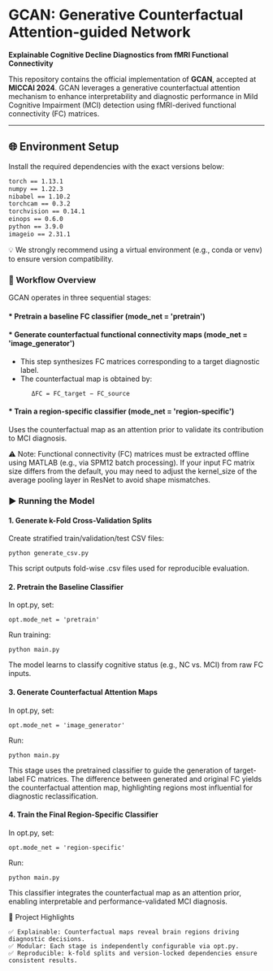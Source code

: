 # GCAN: Generative Counterfactual Attention-guided Network  
**Explainable Cognitive Decline Diagnostics from fMRI Functional Connectivity**  

This repository contains the official implementation of **GCAN**, accepted at **MICCAI 2024**. GCAN leverages a generative counterfactual attention mechanism to enhance interpretability and diagnostic performance in Mild Cognitive Impairment (MCI) detection using fMRI-derived functional connectivity (FC) matrices.

---

## 🌐 Environment Setup

Install the required dependencies with the exact versions below:

```diff
torch == 1.13.1
numpy == 1.22.3
nibabel == 1.10.2
torchcam == 0.3.2
torchvision == 0.14.1
einops == 0.6.0
python == 3.9.0
imageio == 2.31.1
```
💡 We strongly recommend using a virtual environment (e.g., conda or venv) to ensure version compatibility.


### 🧠  Workflow Overview
GCAN operates in three sequential stages:

#### * Pretrain a baseline FC classifier (mode_net = 'pretrain')
#### * Generate counterfactual functional connectivity maps (mode_net = 'image_generator')
  * This step synthesizes FC matrices corresponding to a target diagnostic label.
  * The counterfactual map is obtained by:
     ```
        ΔFC = FC_target − FC_source
     ```
#### * Train a region-specific classifier (mode_net = 'region-specific')
Uses the counterfactual map as an attention prior to validate its contribution to MCI diagnosis.

⚠️ Note:
Functional connectivity (FC) matrices must be extracted offline using MATLAB (e.g., via SPM12 batch processing).
If your input FC matrix size differs from the default, you may need to adjust the kernel_size of the average pooling layer in ResNet to avoid shape mismatches.
### ▶️ Running the Model
#### 1. Generate k-Fold Cross-Validation Splits
Create stratified train/validation/test CSV files:

```
python generate_csv.py
```
This script outputs fold-wise .csv files used for reproducible evaluation.

#### 2. Pretrain the Baseline Classifier
In opt.py, set:
```
opt.mode_net = 'pretrain'
```
Run training:
```
python main.py
```
The model learns to classify cognitive status (e.g., NC vs. MCI) from raw FC inputs.

#### 3. Generate Counterfactual Attention Maps
In opt.py, set:
```
opt.mode_net = 'image_generator'
```
Run:
```
python main.py
```
This stage uses the pretrained classifier to guide the generation of target-label FC matrices. The difference between generated and original FC yields the counterfactual attention map, highlighting regions most influential for diagnostic reclassification.

#### 4. Train the Final Region-Specific Classifier
In opt.py, set:
```
opt.mode_net = 'region-specific'
```
Run:
```
python main.py
```
This classifier integrates the counterfactual map as an attention prior, enabling interpretable and performance-validated MCI diagnosis.

📁 Project Highlights
```
✅ Explainable: Counterfactual maps reveal brain regions driving diagnostic decisions.
✅ Modular: Each stage is independently configurable via opt.py.
✅ Reproducible: k-fold splits and version-locked dependencies ensure consistent results.
```
